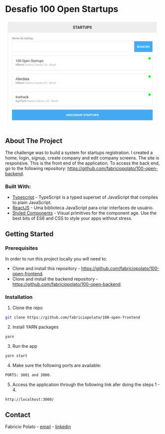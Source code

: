 # Desafio 100 Open Startups

![Desafio 100 Open Startups ](/public/open.png)

## About The Project

The challenge was to build a system for startups registration. I created a home, login, signup, create company and edit company screens. The site is responsive. This is the front end of the application. To access the back end, go to the following repository: https://github.com/fabriciopolato/100-open-backend. 

### Built With:

- [Typescript](https://www.typescriptlang.org/) - TypeScript is a typed superset of JavaScript that compiles to plain JavaScript.
- [ReactJS](https://pt-br.reactjs.org/) - Uma biblioteca JavaScript para criar interfaces de usuário.
- [Styled Components](https://styled-components.com/) - Visual primitives for the component age. Use the best bits of ES6 and CSS to style your apps without stress.

<!-- GETTING STARTED -->

## Getting Started

<!-- PLACEHOLDER FOR PROJECT OVERVIEW -->

### Prerequisites

In order to run this project locally you will need to:

- Clone and install this repository - https://github.com/fabriciopolato/100-open-frontend.
- Clone and install the backend repository - https://github.com/fabriciopolato/100-open-backend.

### Installation

1. Clone the repo

```sh
git clone https://github.com/fabriciopolato/100-open-frontend
```

2. Install YARN packages

```sh
yarn
```

3. Run the app

```sh
yarn start
```

4. Make sure the following ports are available:

```sh
PORTS: 3001 and 3000.
```

5. Access the application through the following link afer doing the steps 1 - 4.

```sh
http://localhost:3000/
```

<!-- CONTACT -->

## Contact

Fabricio Polato - [email](mailto:fabriciopolato@gmail.com) - [linkedin](https://www.linkedin.com/in/fabriciopolato/)
